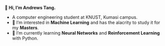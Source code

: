 **👋 Hi, I’m Andrews Tang.**
-  A computer engineering student at KNUST, Kumasi campus.
- 👀 I’m interested in **Machine Learning** and has the alacrity to study it for my **Masters**.
- 🌱 I’m currently learning **Neural Networks** and **Reinforcement Learning** with Python.
<!-- - 💞️ I’m looking forward to apply ML in the Health Industry -->
<!-- - 📫 How to reach me :  -->

<!---
atang277/atang277 is a ✨ special ✨ repository because its `README.md` (this file) appears on your GitHub profile.
You can click the Preview link to take a look at your changes.
--->
